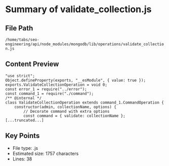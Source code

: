 # Summary of validate_collection.js
  
## File Path
`/home/tabs/seo-engineering/api/node_modules/mongodb/lib/operations/validate_collection.js`

## Content Preview
```
"use strict";
Object.defineProperty(exports, "__esModule", { value: true });
exports.ValidateCollectionOperation = void 0;
const error_1 = require("../error");
const command_1 = require("./command");
/** @internal */
class ValidateCollectionOperation extends command_1.CommandOperation {
    constructor(admin, collectionName, options) {
        // Decorate command with extra options
        const command = { validate: collectionName };
[...truncated...]
```

## Key Points
- File type: .js
- Estimated size: 1757 characters
- Lines: 38

